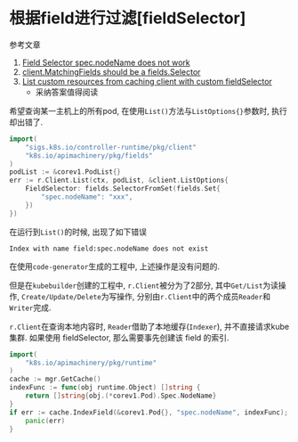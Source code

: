 # 根据field进行过滤[fieldSelector]

参考文章

1. [Field Selector spec.nodeName does not work](https://github.com/kubernetes-sigs/kubebuilder/issues/547)
2. [client.MatchingFields should be a fields.Selector](https://github.com/kubernetes-sigs/controller-runtime/issues/576)
3. [List custom resources from caching client with custom fieldSelector](https://stackoverflow.com/questions/57083221/list-custom-resources-from-caching-client-with-custom-fieldselector)
    - 采纳答案值得阅读

希望查询某一主机上的所有pod, 在使用`List()`方法与`ListOptions{}`参数时, 执行却出错了.

```go
import(
    "sigs.k8s.io/controller-runtime/pkg/client"
    "k8s.io/apimachinery/pkg/fields"
)
podList := &corev1.PodList{}
err := r.Client.List(ctx, podList, &client.ListOptions{
    FieldSelector: fields.SelectorFromSet(fields.Set{
        "spec.nodeName": "xxx",
    })
})
```

在运行到`List()`的时候, 出现了如下错误

```
Index with name field:spec.nodeName does not exist
```

在使用`code-generator`生成的工程中, 上述操作是没有问题的. 

但是在`kubebuilder`创建的工程中, `r.Client`被分为了2部分, 其中`Get/List`为读操作, `Create/Update/Delete`为写操作, 分别由`r.Client`中的两个成员`Reader`和`Writer`完成.

`r.Client`在查询本地内容时, `Reader`借助了本地缓存(`Indexer`), 并不直接请求kube集群. 如果使用 fieldSelector, 那么需要事先创建该 field 的索引.

```go
import(
    "k8s.io/apimachinery/pkg/runtime"
)
cache := mgr.GetCache()
indexFunc := func(obj runtime.Object) []string {
    return []string{obj.(*corev1.Pod).Spec.NodeName}
}
if err := cache.IndexField(&corev1.Pod{}, "spec.nodeName", indexFunc); err != nil {
    panic(err)
}
```
